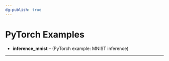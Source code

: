 ```yaml
---
dg-publish: true
---
```


# PyTorch Examples

- **inference_mnist** – (PyTorch example: MNIST inference)

---
